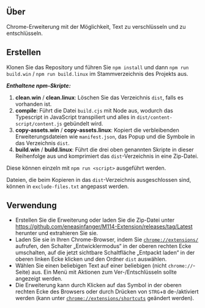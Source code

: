 ## Über

Chrome-Erweiterung mit der Möglichkeit, Text zu verschlüsseln und zu entschlüsseln.

## Erstellen

Klonen Sie das Repository und führen Sie `npm install` und dann `npm run build.win` / `npm run build.linux` im Stammverzeichnis des Projekts aus.

***Enthaltene npm-Skripte:***

1. **clean.win** / **clean.linux**: Löschen Sie das Verzeichnis `dist`, falls es vorhanden ist.
2. **compile**: Führt die Datei `build.cjs` mit Node aus, wodurch das Typescript in JavaScript transpiliert und alles in `dist/content-script/content.js` gebündelt wird.
3. **copy-assets.win** / **copy-assets.linux**: Kopiert die verbleibenden Erweiterungsdateien wie `manifest.json`, das Popup und die Symbole in das Verzeichnis `dist`.
4. **build.win** / **build.linux**: Führt die drei oben genannten Skripte in dieser Reihenfolge aus und komprimiert das `dist`-Verzeichnis in eine Zip-Datei.

Diese können einzeln mit `npm run <script>` ausgeführt werden.

Dateien, die beim Kopieren in das `dist`-Verzeichnis ausgeschlossen sind, können in `exclude-files.txt` angepasst werden.

## Verwendung

- Erstellen Sie die Erweiterung oder laden Sie die Zip-Datei unter https://github.com/eneasinfanger/M114-Extension/releases/tag/Latest herunter und extrahieren Sie sie.
- Laden Sie sie in Ihren Chrome-Browser, indem Sie [`chrome://extensions/`](chrome://extensions/) aufrufen, den Schalter „Entwicklermodus“ in der oberen rechten Ecke umschalten, auf die jetzt sichtbare Schaltfläche „Entpackt laden“ in der oberen linken Ecke klicken und den Ordner `dist` auswählen.
- Wählen Sie einen beliebigen Text auf einer beliebigen (nicht `chrome://`-Seite) aus. Ein Menü mit Aktionen zum Ver-/Entschlüsseln sollte angezeigt werden.
- Die Erweiterung kann durch Klicken auf das Symbol in der oberen rechten Ecke des Browsers oder durch Drücken von `STRG`+`B` de-/aktiviert werden (kann unter [`chrome://extensions/shortcuts`](chrome://extensions/shortcuts) geändert werden).